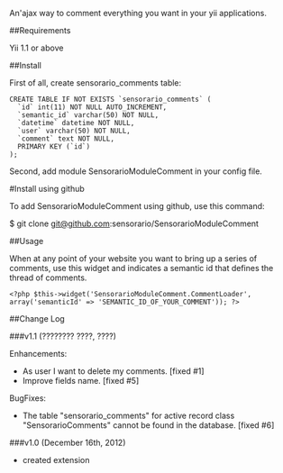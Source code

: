 An'ajax way to comment everything you want in your yii applications.

##Requirements

Yii 1.1 or above

##Install

First of all, create sensorario_comments table:

    CREATE TABLE IF NOT EXISTS `sensorario_comments` (
      `id` int(11) NOT NULL AUTO_INCREMENT,
      `semantic_id` varchar(50) NOT NULL,
      `datetime` datetime NOT NULL,
      `user` varchar(50) NOT NULL,
      `comment` text NOT NULL,
      PRIMARY KEY (`id`)
    );

Second, add module SensorarioModuleComment in your config file.

#Install using github

To add SensorarioModuleComment using github, use this command:

$ git clone git@github.com:sensorario/SensorarioModuleComment

##Usage

When at any point of your website you want to bring up a series of comments, use this widget and indicates a semantic id that defines the thread of comments.

    <?php $this->widget('SensorarioModuleComment.CommentLoader', array('semanticId' => 'SEMANTIC_ID_OF_YOUR_COMMENT')); ?>

##Change Log

###v1.1 (???????? ????, ????)

Enhancements:

 - As user I want to delete my comments. [fixed #1]
 - Improve fields name. [fixed #5]

BugFixes:

 - The table "sensorario_comments" for active record class "SensorarioComments" cannot be found in the database. [fixed #6]

###v1.0 (December 16th, 2012) 

 - created extension
